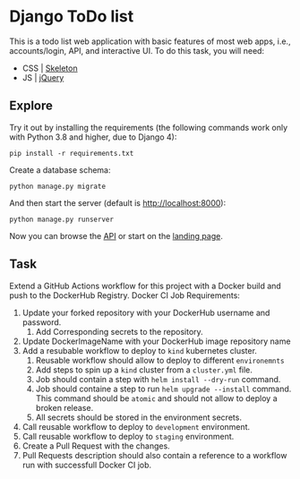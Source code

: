 # Django ToDo list

This is a todo list web application with basic features of most web apps, i.e., accounts/login, API, and interactive UI. To do this task, you will need:

- CSS | [Skeleton](http://getskeleton.com/)
- JS  | [jQuery](https://jquery.com/)

## Explore

Try it out by installing the requirements (the following commands work only with Python 3.8 and higher, due to Django 4):

```
pip install -r requirements.txt
```

Create a database schema:

```
python manage.py migrate
```

And then start the server (default is <http://localhost:8000>):

```
python manage.py runserver
```

Now you can browse the [API](http://localhost:8000/api/) or start on the [landing page](http://localhost:8000/).

## Task

Extend a GitHub Actions workflow for this project with a Docker build and push to the DockerHub Registry.
Docker CI Job Requirements:

1. Update your forked repository with your DockerHub username and password.
    1. Add Corresponding secrets to the repository.
2. Update DockerImageName with your DockerHub image repository name
3. Add a resubable workflow to deploy to `kind` kubernetes cluster.
    1. Reusable workflow should allow to deploy to different `environemnts`
    1. Add steps to spin up a `kind` cluster from a `cluster.yml` file.
    1. Job should contain a step with `helm install --dry-run` command.
    1. Job should containe a step to run `helm upgrade --install` command. This command should be `atomic` and should not allow to deploy a broken release.
    1. All secrets should be stored in the environment secrets.
4. Call reusable workflow to deploy to `development` environment.
5. Call reusable workflow to deploy to `staging` environment.
6. Create a Pull Request with the changes.
7. Pull Requests description should also contain a reference to a workflow run with successfull Docker CI job.
